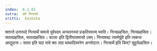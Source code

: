 ```yaml
---
index:  6.2.61
sutra:  क्ते नित्यार्थे
vritti:  kashika 
---
```


क्तान्ते उत्तरपदे नित्यार्थे समासे पूर्वपदम् अन्यतरस्यां प्रक्र्तिस्वरम् भवति। नित्यप्रहसितः, नित्यप्रहसितः। सततप्रहसितः, सततप्रहसितः। कालाः इति द्वितीयासमासो ऽयम्। नित्यशब्दः त्यब्नेर्घ्रुवे इति त्यबन्तः आद्युदात्तः। सतत इति यदा भावे क्तः तदा थाथादिस्वरेण अन्तोदात्तः। नित्यार्थे इति किम्? मुहूर्तप्रहसितः।

